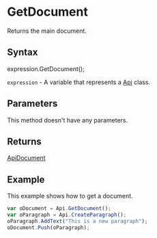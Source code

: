 # GetDocument

Returns the main document.

## Syntax

expression.GetDocument();

`expression` - A variable that represents a [Api](../Api.md) class.

## Parameters

This method doesn't have any parameters.

## Returns

[ApiDocument](../../ApiDocument/ApiDocument.md)

## Example

This example shows how to get a document.

```javascript
var oDocument = Api.GetDocument();
var oParagraph = Api.CreateParagraph();
oParagraph.AddText("This is a new paragraph");
oDocument.Push(oParagraph);
```
